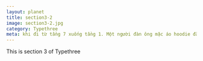 ```yaml
---
layout: planet
title: section3-2
image: section3-2.jpg
category: Typethree
meta: khi đi từ tầng 7 xuống tầng 1. Một người đàn ông mặc áo hoodie đã tiễn cô A khỏi tha
---
```

This is section 3 of Typethree
